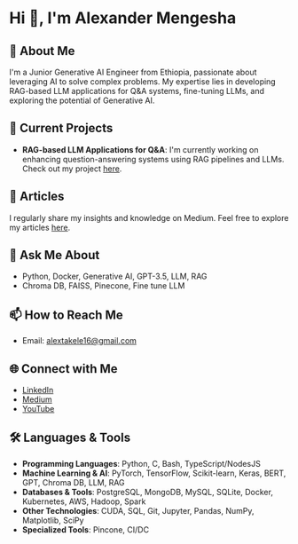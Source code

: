 # Hi 👋, I'm Alexander Mengesha

## 🌟 About Me

I'm a Junior Generative AI Engineer from Ethiopia, passionate about leveraging AI to solve complex problems. My expertise lies in developing RAG-based LLM applications for Q&A systems, fine-tuning LLMs, and exploring the potential of Generative AI.

## 🚀 Current Projects

- **RAG-based LLM Applications for Q&A**: I'm currently working on enhancing question-answering systems using RAG pipelines and LLMs. Check out my project [here](https://github.com/alextakele/Advanced_RAG-LLM_Question-Answer).

## 📝 Articles

I regularly share my insights and knowledge on Medium. Feel free to explore my articles [here](https://medium.com/@alextakele16).

## 💬 Ask Me About

- Python, Docker, Generative AI, GPT-3.5, LLM, RAG
- Chroma DB, FAISS, Pinecone, Fine tune LLM

## 📫 How to Reach Me

- Email: alextakele16@gmail.com

## 🌐 Connect with Me

- [LinkedIn](https://linkedin.com/in/alextakele)
- [Medium](https://medium.com/@alextakele16)
- [YouTube](https://www.youtube.com/@alex-Tech)

## 🛠️ Languages & Tools

- **Programming Languages**: Python, C, Bash, TypeScript/NodesJS
- **Machine Learning & AI**: PyTorch, TensorFlow, Scikit-learn, Keras, BERT, GPT, Chroma DB, LLM, RAG
- **Databases & Tools**: PostgreSQL, MongoDB, MySQL, SQLite, Docker, Kubernetes, AWS, Hadoop, Spark
- **Other Technologies**: CUDA, SQL, Git, Jupyter, Pandas, NumPy, Matplotlib, SciPy
- **Specialized Tools**: Pincone, CI/DC


